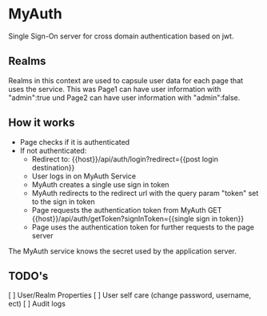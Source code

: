 # MyAuth

Single Sign-On server for cross domain authentication based on jwt.

## Realms

Realms in this context are used to capsule user data for each page that uses the service.
This was Page1 can have user information with "admin":true und Page2 can have user information with "admin":false.


## How it works

- Page checks if it is authenticated
- If not authenticated: 
    - Redirect to: {{host}}/api/auth/login?redirect={{post login destination}}
    - User logs in on MyAuth Service
    - MyAuth creates a single use sign in token
    - MyAuth redirects to the redirect url with the query param "token" set to the sign in token
    - Page requests the authentication token from MyAuth GET {{host}}/api/auth/getToken?signInToken={{single sign in token}}
    - Page uses the authentication token for further requests to the page server

The MyAuth service knows the secret used by the application server.


## TODO's

[ ] User/Realm Properties
[ ] User self care (change password, username, ect)
[ ] Audit logs
